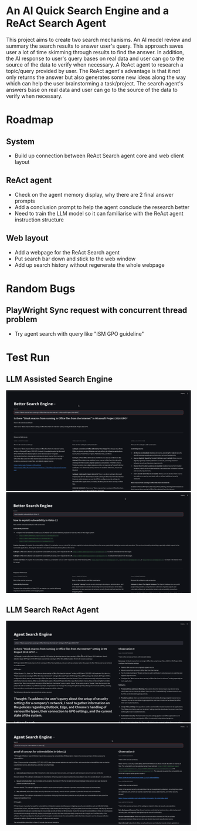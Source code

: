 # An AI Quick Search Engine and a ReAct Search Agent
This project aims to create two search mechanisms. 
An AI model review and summary the search results to answer user's query. This approach saves user a lot of time skimming through results to find the answer. In addition, the AI response to user's query bases on real data and user can go to the source of the data to verify when necessary.
A ReAct agent to research a topic/query provided by user. The ReAct agent's advantage is that it not only returns the answer but also generates some new ideas along the way which can help the user brainstorming a task/project. The search agent's answers base on real data and user can go to the source of the data to verify when necessary.


# Roadmap
## System
+ Build up connection between ReAct Search agent core and web client layout
## ReAct agent
+ Check on the agent memory display, why there are 2 final answer prompts
+ Add a conclusion prompt to help the agent conclude the research better
+ Need to train the LLM model so it can familiarise with the ReAct agent instruction structure
## Web layout
+ Add a webpage for the ReAct Search agent
+ Put search bar down and stick to the web window
+ Add up search history without regenerate the whole webpage

# Random Bugs
## PlayWright Sync request with concurrent thread problem
+ Try agent search with query like "ISM GPO guideline"

# Test Run
## LLM Assisted Search Engine
![LLM Assisted Search Engine example 1](docs/LLM_Assisted_Search_Engine_example1.png)
![LLM Assisted Search Engine example 2](docs/LLM_Assisted_Search_Engine_example2.png)
## LLM Search ReAct Agent
![LLM Search ReAct Agent example 1](docs/LLM_Search_Agent_Example1.png)
![LLM Search ReAct Agent example 2](docs/LLM_Search_Agent_Example2.png)